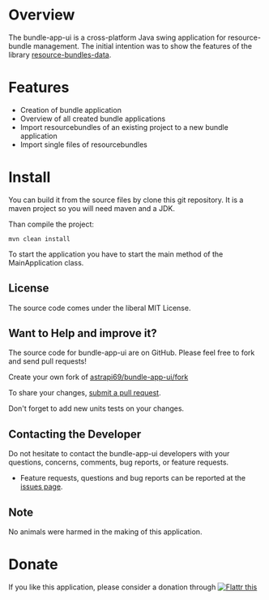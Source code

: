 # Overview

The bundle-app-ui is a cross-platform Java swing application for resource-bundle management. 
The initial intention was to show the features of the library [resource-bundles-data](https://github.com/lightblueseas/resource-bundles-data).

# Features

- Creation of bundle application
- Overview of all created bundle applications
- Import resourcebundles of an existing project to a new bundle application
- Import single files of resourcebundles

# Install

You can build it from the source files by clone this git repository. It is a maven project so you will need maven and a JDK.

Than compile the project:

```
mvn clean install
```

To start the application you have to start the main method of the MainApplication class.

## License

The source code comes under the liberal MIT License.

## Want to Help and improve it? ###

The source code for bundle-app-ui are on GitHub. Please feel free to fork and send pull requests!

Create your own fork of [astrapi69/bundle-app-ui/fork](https://github.com/astrapi69/bundle-app-ui/fork)

To share your changes, [submit a pull request](https://github.com/astrapi69/bundle-app-ui/pull/new/develop).

Don't forget to add new units tests on your changes.

## Contacting the Developer

Do not hesitate to contact the bundle-app-ui developers with your questions, concerns, comments, bug reports, or feature requests.
- Feature requests, questions and bug reports can be reported at the [issues page](https://github.com/astrapi69/bundle-app-ui/issues).

## Note

No animals were harmed in the making of this application.

# Donate

If you like this application, please consider a donation through 
<a href="https://flattr.com/submit/auto?fid=r7vp62&url=https%3A%2F%2Fgithub.com%2Flightblueseas%2Fbundle-app-ui" target="_blank">
<img src="http://button.flattr.com/flattr-badge-large.png" alt="Flattr this" title="Flattr this" border="0">
</a>
